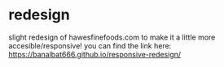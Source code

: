 # redesign
slight redesign of hawesfinefoods.com to make it a little more accesible/responsive! you can find the link here: https://banalbat666.github.io/responsive-redesign/
